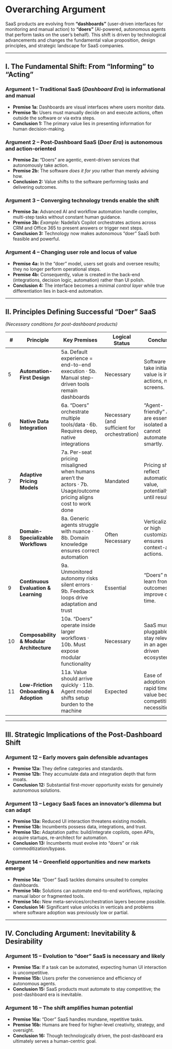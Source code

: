 # Overarching Argument

SaaS products are evolving from **“dashboards”** (user-driven interfaces for monitoring and manual action) to **“doers”** (AI-powered, autonomous agents that perform tasks on the user’s behalf). This shift is driven by technological advancements and changes the fundamental value proposition, design principles, and strategic landscape for SaaS companies.

---

## I. The Fundamental Shift: From “Informing” to “Acting”

### Argument 1 – Traditional SaaS (*Dashboard Era*) is informational and manual

* **Premise 1a:** Dashboards are visual interfaces where users monitor data.
* **Premise 1b:** Users must manually decide on and execute actions, often outside the software or via extra steps.
* **Conclusion 1:** The primary value lies in presenting information for human decision-making.

### Argument 2 – Post-Dashboard SaaS (*Doer Era*) is autonomous and action-oriented

* **Premise 2a:** “Doers” are agentic, event-driven services that autonomously take action.
* **Premise 2b:** The software *does it for you* rather than merely advising how.
* **Conclusion 2:** Value shifts to the software performing tasks and delivering outcomes.

### Argument 3 – Converging technology trends enable the shift

* **Premise 3a:** Advanced AI and workflow automation handle complex, multi-step tasks without constant human guidance.
* **Premise 3b:** *Example:* Nadella’s Copilot orchestrates actions across CRM and Office 365 to present answers or trigger next steps.
* **Conclusion 3:** Technology now makes autonomous “doer” SaaS both feasible and powerful.

### Argument 4 – Changing user role and locus of value

* **Premise 4a:** In the “doer” model, users set goals and oversee results; they no longer perform operational steps.
* **Premise 4b:** Consequently, value is created in the back-end (integrations, decision logic, automation) rather than UI polish.
* **Conclusion 4:** The interface becomes a minimal *control layer* while true differentiation lies in back-end automation.

---

## II. Principles Defining Successful “Doer” SaaS

*(Necessary conditions for post-dashboard products)*

| #  | Principle                                | Key Premises                                                                                                       | Logical Status                               | Conclusion                                                                  |
| -- | ---------------------------------------- | ------------------------------------------------------------------------------------------------------------------ | -------------------------------------------- | --------------------------------------------------------------------------- |
| 5  | **Automation-First Design**              | 5a. Default experience = end-to-end execution · 5b. Manual step-driven tools remain dashboards                     | Necessary                                    | Software must take initiative; value is in actions, not screens.            |
| 6  | **Native Data Integration**              | 6a. “Doers” orchestrate multiple tools/data · 6b. Requires deep, native integrations                               | Necessary (and sufficient for orchestration) | “Agent-friendly” APIs are essential; isolated apps cannot automate smartly. |
| 7  | **Adaptive Pricing Models**              | 7a. Per-seat pricing misaligned when humans aren’t the actors · 7b. Usage/outcome pricing aligns cost to work done | Mandated                                     | Pricing should reflect automation’s value, potentially free until results.  |
| 8  | **Domain-Specializable Workflows**       | 8a. Generic agents struggle with nuance · 8b. Domain knowledge ensures correct automation                          | Often Necessary                              | Verticalization or high customizability ensures context-aware actions.      |
| 9  | **Continuous Evaluation & Learning**     | 9a. Unmonitored autonomy risks silent errors · 9b. Feedback loops drive adaptation and trust                       | Essential                                    | “Doers” must learn from outcomes to improve over time.                      |
| 10 | **Composability & Modular Architecture** | 10a. “Doers” operate inside larger workflows · 10b. Must expose modular functionality                              | Necessary                                    | SaaS must be pluggable to stay relevant in an agent-driven ecosystem.       |
| 11 | **Low-Friction Onboarding & Adoption**   | 11a. Value should arrive quickly · 11b. Agent model shifts setup burden to the machine                             | Expected                                     | Ease of adoption and rapid time-to-value become competitive necessities.    |

---

## III. Strategic Implications of the Post-Dashboard Shift

### Argument 12 – Early movers gain defensible advantages

* **Premise 12a:** They define categories and standards.
* **Premise 12b:** They accumulate data and integration depth that form moats.
* **Conclusion 12:** Substantial first-mover opportunity exists for genuinely autonomous solutions.

### Argument 13 – Legacy SaaS faces an innovator’s dilemma but can adapt

* **Premise 13a:** Reduced UI interaction threatens existing models.
* **Premise 13b:** Incumbents possess data, integrations, and trust.
* **Premise 13c:** Adaptation paths: build/integrate copilots, open APIs, acquire startups, re-architect for automation.
* **Conclusion 13:** Incumbents must evolve into “doers” or risk commoditization/bypass.

### Argument 14 – Greenfield opportunities and new markets emerge

* **Premise 14a:** “Doer” SaaS tackles domains unsuited to complex dashboards.
* **Premise 14b:** Solutions can automate end-to-end workflows, replacing manual labor or fragmented tools.
* **Premise 14c:** New meta-services/orchestration layers become possible.
* **Conclusion 14:** Significant value unlocks in verticals and problems where software adoption was previously low or partial.

---

## IV. Concluding Argument: Inevitability & Desirability

### Argument 15 – Evolution to “doer” SaaS is necessary and likely

* **Premise 15a:** If a task can be automated, expecting human UI interaction is uncompetitive.
* **Premise 15b:** Users prefer the convenience and efficiency of autonomous agents.
* **Conclusion 15:** SaaS products must automate to stay competitive; the post-dashboard era is inevitable.

### Argument 16 – The shift amplifies human potential

* **Premise 16a:** “Doer” SaaS handles mundane, repetitive tasks.
* **Premise 16b:** Humans are freed for higher-level creativity, strategy, and oversight.
* **Conclusion 16:** Though technologically driven, the post-dashboard era ultimately serves a human-centric goal.
